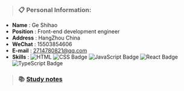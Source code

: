 > ### :clipboard: Personal Information:

- **Name** : Ge Shihao
- **Position** : Front-end development engineer
- **Address** : HangZhou China
- **WeChat** : 15503854606
- **E-mail** : 2714780821@qq.com
- **Skills** : 
![HTML](https://img.shields.io/badge/HTML-E34F26?logo=html5&logoColor=fff&style=flat)
![CSS Badge](https://img.shields.io/badge/CSS-1572B6?logo=css3&logoColor=fff&style=flat)
![JavaScript Badge](https://img.shields.io/badge/JavaScript-yellow?logo=javascript&logoColor=white&style=flat)
![React Badge](https://img.shields.io/badge/React-black?logo=react&logoColor=#3C3C3C&style=flat)
![TypeScript Badge](https://img.shields.io/badge/TypeScript-blue?logo=typescript&logoColor=fff&style=flat)

> ### :books: [Study notes](https://github.com/randomtc/study-notes)
